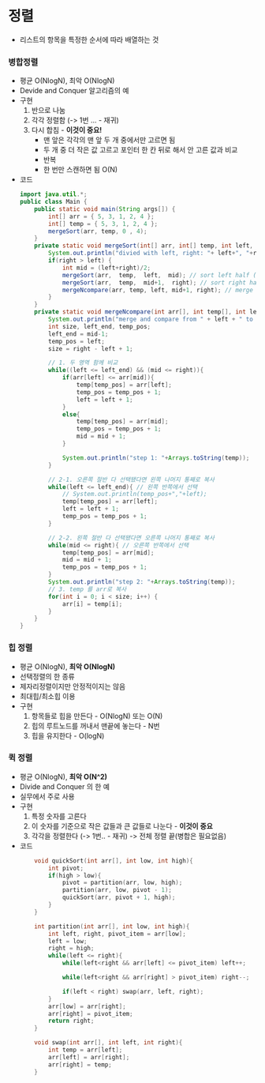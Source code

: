 # 정렬
- 리스트의 항목을 특정한 순서에 따라 배열하는 것

### 병합정렬
- 평균 O(NlogN), 최악 O(NlogN)
- Devide and Conquer 알고리즘의 예
- 구현
    1. 반으로 나눔
    2. 각각 정렬함 (-> 1번 ... - 재귀)
    3. 다시 합침 - **이것이 중요!**
        - 맨 앞은 각각의 맨 앞 두 개 중에서만 고르면 됨
        - 두 개 중 더 작은 값 고르고 포인터 한 칸 뒤로 해서 안 고른 값과 비교 
        - 반복  
        - 한 번만 스캔하면 됨 O(N)
- 코드
    ```java
    import java.util.*;
    public class Main {
        public static void main(String args[]) {
            int[] arr = { 5, 3, 1, 2, 4 };
            int[] temp = { 5, 3, 1, 2, 4 };
            mergeSort(arr, temp, 0 , 4);
        }
        private static void mergeSort(int[] arr, int[] temp, int left, int right) {
            System.out.println("divied with left, right: "+ left+", "+right);
            if(right > left) {
                int mid = (left+right)/2;
                mergeSort(arr,  temp,  left,  mid); // sort left half (recursive)
                mergeSort(arr,  temp,  mid+1,  right); // sort right half (recursive)
                mergeNcompare(arr, temp, left, mid+1, right); // merge two sub array
            }
        }
        private static void mergeNcompare(int arr[], int temp[], int left, int mid, int right) {
            System.out.println("merge and compare from " + left + " to " + right);
            int size, left_end, temp_pos;
            left_end = mid-1;
            temp_pos = left;
            size = right - left + 1;

            // 1. 두 영역 함께 비교
            while((left <= left_end) && (mid <= right)){
                if(arr[left] <= arr[mid]){
                    temp[temp_pos] = arr[left];
                    temp_pos = temp_pos + 1;
                    left = left + 1;
                }
                else{
                    temp[temp_pos] = arr[mid];
                    temp_pos = temp_pos + 1;
                    mid = mid + 1;
                }

                System.out.println("step 1: "+Arrays.toString(temp));
            }

            // 2-1. 오른쪽 절반 다 선택됐다면 왼쪽 나머지 통째로 복사
            while(left <= left_end){ // 왼쪽 반쪽에서 선택
                // System.out.println(temp_pos+","+left);
                temp[temp_pos] = arr[left];
                left = left + 1;
                temp_pos = temp_pos + 1;
            }

            // 2-2. 왼쪽 절반 다 선택됐다면 오른쪽 나머지 통째로 복사 
            while(mid <= right){ // 오른쪽 반쪽에서 선택
                temp[temp_pos] = arr[mid];
                mid = mid + 1;
                temp_pos = temp_pos + 1;
            }
            System.out.println("step 2: "+Arrays.toString(temp));
            // 3. temp 를 arr로 복사
            for(int i = 0; i < size; i++) { 
                arr[i] = temp[i];
            }
        }
    }
    ```

### 힙 정렬
- 평균 O(NlogN), **최악 O(NlogN)**
- 선택정렬의 한 종류
- 제자리정렬이지만 안정적이지는 않음
- 최대힙/최소힙 이용
- 구현
    1. 항목들로 힙을 만든다 - O(NlogN) 또는 O(N)
    2. 힙의 루트노드를 꺼내서 맨끝에 놓는다 - N번
    3. 힙을 유지한다 - O(logN)

### 퀵 정렬
- 평균 O(NlogN), **최악 O(N^2)**
- Divide and Conquer 의 한 예
- 실무에서 주로 사용
- 구현
    1. 특정 숫자를 고른다
    2. 이 숫자를 기준으로 작은 값들과 큰 값들로 나눈다 - **이것이 중요**
    3. 각각을 정렬한다 (-> 1번.. - 재귀) -> 전체 정렬 끝(병합은 필요없음)
- 코드
    ```c
        void quickSort(int arr[], int low, int high){
            int pivot;
            if(high > low){
                pivot = partition(arr, low, high);
                partition(arr, low, pivot - 1);    
                quickSort(arr, pivot + 1, high);
            }
        }

        int partition(int arr[], int low, int high){
            int left, right, pivot_item = arr[low];
            left = low;
            right = high;
            while(left <= right){
                while(left<right && arr[left] <= pivot_item) left++;

                while(left<right && arr[right] > pivot_item) right--;

                if(left < right) swap(arr, left, right);
            }
            arr[low] = arr[right];
            arr[right] = pivot_item;
            return right;
        }

        void swap(int arr[], int left, int right){
            int temp = arr[left];
            arr[left] = arr[right];
            arr[right] = temp;
        }
    ```

